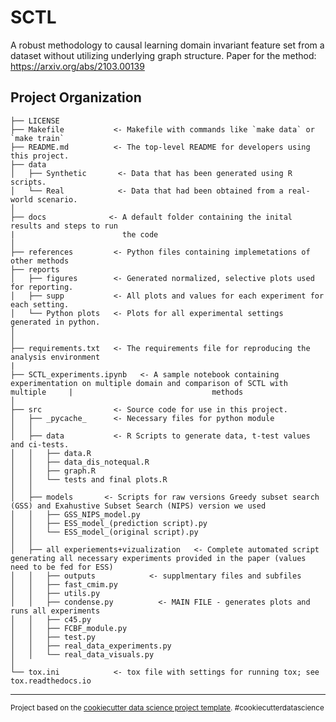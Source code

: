 SCTL
==============================

A robust methodology to causal learning domain invariant feature set from a dataset without utilizing underlying graph structure. 
Paper for the method: https://arxiv.org/abs/2103.00139

Project Organization
------------

    ├── LICENSE
    ├── Makefile           <- Makefile with commands like `make data` or `make train`
    ├── README.md          <- The top-level README for developers using this project.
    ├── data
    │   ├── Synthetic       <- Data that has been generated using R scripts.
    │   └── Real            <- Data that had been obtained from a real-world scenario.
    │
    ├── docs              <- A default folder containing the inital results and steps to run  
    |                        the code
    │
    ├── references         <- Python files containing implemetations of other methods
    ├── reports
    │   ├── figures        <- Generated normalized, selective plots used for reporting.
    │   ├── supp           <- All plots and values for each experiment for each setting.
    │   └── Python plots   <- Plots for all experimental settings generated in python.
    │                         
    │
    ├── requirements.txt   <- The requirements file for reproducing the analysis environment
    |
    ├── SCTL_experiments.ipynb   <- A sample notebook containing experimentation on multiple domain and comparison of SCTL with multiple     |                               methods    
    │    
    ├── src                <- Source code for use in this project.
    │   ├── _pycache_      <- Necessary files for python module
    │   │
    │   ├── data           <- R Scripts to generate data, t-test values and ci-tests.
    │   │   ├── data.R
    │   │   ├── data_dis_notequal.R
    │   │   ├── graph.R
    │   │   └── tests and final plots.R
    │   │
    │   ├── models       <- Scripts for raw versions Greedy subset search (GSS) and Exahustive Subset Search (NIPS) version we used
    │   │   ├── GSS_NIPS_model.py
    │   │   ├── ESS_model_(prediction script).py
    │   │   └── ESS_model_(original script).py
    │   │
    │   ├── all experiements+vizualization   <- Complete automated script generating all necessary experiments provided in the paper (values need to be fed for ESS)
    │   │   ├── outputs            <- supplmentary files and subfiles 
    │   │   ├── fast_cmim.py
    │   │   ├── utils.py
    │   │   ├── condense.py          <- MAIN FILE - generates plots and runs all experiments 
    │   │   ├── c45.py
    │   │   ├── FCBF_module.py
    │   │   ├── test.py
    │   │   ├── real_data_experiments.py
    │   │   └── real_data_visuals.py
    │
    └── tox.ini            <- tox file with settings for running tox; see tox.readthedocs.io


--------

<p><small>Project based on the <a target="_blank" href="https://drivendata.github.io/cookiecutter-data-science/">cookiecutter data science project template</a>. #cookiecutterdatascience</small></p>
